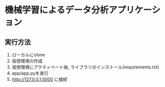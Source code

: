# 機械学習によるデータ分析アプリケーション
## 実行方法
1. ローカルにclone
2. 仮想環境の作成
3. 仮想環境にアクティベート後, ライブラリのインストール(requirements.txt)
4. app/app.pyを実行
5. http://127.0.0.1:5000 に接続

